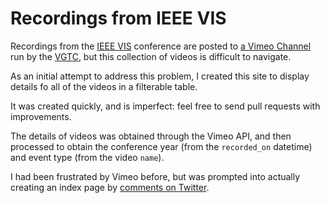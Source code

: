 # Recordings from IEEE VIS

Recordings from the [IEEE VIS](http://ieeevis.org) conference are posted to [a Vimeo Channel](https://vimeo.com/channels/721847) run by the [VGTC](http://vgtc.org), but this collection of videos is difficult to navigate.

As an initial attempt to address this problem, I created this site to display details fo all of the videos in a filterable table.

It was created quickly, and is imperfect: feel free to send pull requests with improvements.

The details of videos was obtained through the Vimeo API, and then processed to obtain the conference year (from the ``recorded_on`` datetime) and event type (from the video ``name``).

I had been frustrated by Vimeo before, but was prompted into actually creating an index page by [comments on Twitter](https://twitter.com/eagereyes/status/1055075934443839492).